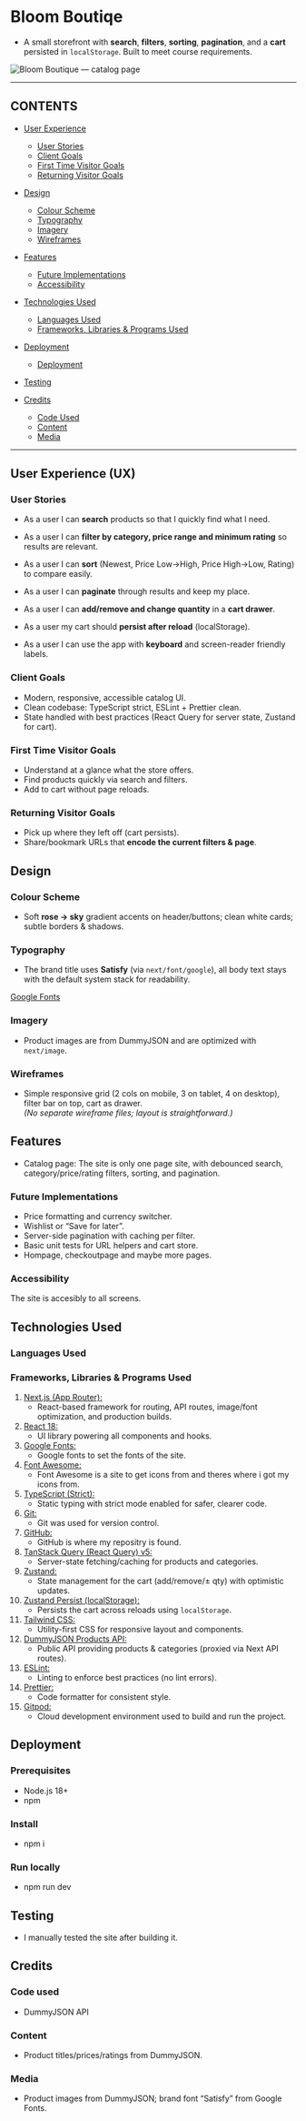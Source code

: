 # Bloom Boutiqe

- A small storefront with **search**, **filters**, **sorting**, **pagination**, and a **cart** persisted in `localStorage`. Built to meet course requirements.


![Bloom Boutique — catalog page](./docs/bloom.png)

---

## CONTENTS

* [User Experience](#user-experience-ux)
  * [User Stories](#user-stories)
  * [Client Goals](#client-goals)
  * [First Time Visitor Goals](#first-time-visitor-goals)
  * [Returning Visitor Goals](#returning-visitor-goals)


* [Design](#design)
  * [Colour Scheme](#colour-scheme)
  * [Typography](#typography)
  * [Imagery](#imagery)
  * [Wireframes](#wireframes)

* [Features](#features)
  * [Future Implementations](#future-implementations)
  * [Accessibility](#accessibility)

* [Technologies Used](#technologies-used)
  * [Languages Used](#languages-used)
  * [Frameworks, Libraries & Programs Used](#frameworks-libraries--programs-used)

* [Deployment](#deployment)
  * [Deployment](#deployment)

* [Testing](#testing)

* [Credits](#credits)
  * [Code Used](#code-used)
  * [Content](#content)
  * [Media](#media)

---

## User Experience (UX)

### User Stories

- As a user I can **search** products so that I quickly find what I need.

- As a user I can **filter by category, price range and minimum rating** so results are relevant.

- As a user I can **sort** (Newest, Price Low→High, Price High→Low, Rating) to compare easily.

- As a user I can **paginate** through results and keep my place.

- As a user I can **add/remove and change quantity** in a **cart drawer**.

- As a user my cart should **persist after reload** (localStorage).

- As a user I can use the app with **keyboard** and screen-reader friendly labels.


### Client Goals

- Modern, responsive, accessible catalog UI.
- Clean codebase: TypeScript strict, ESLint + Prettier clean.
- State handled with best practices (React Query for server state, Zustand for cart).

### First Time Visitor Goals

- Understand at a glance what the store offers.
- Find products quickly via search and filters.
- Add to cart without page reloads.

### Returning Visitor Goals

- Pick up where they left off (cart persists).
- Share/bookmark URLs that **encode the current filters & page**.


## Design

### Colour Scheme

- Soft **rose → sky** gradient accents on header/buttons; clean white cards; subtle borders & shadows.

### Typography

- The brand title uses **Satisfy** (via `next/font/google`), all body text stays with the default system stack for readability.

[Google Fonts]('https://fonts.googleapis.com/css2?family=Satisfy&family=Sirivennela&display=swap')

### Imagery

- Product images are from DummyJSON and are optimized with `next/image`.

### Wireframes

- Simple responsive grid (2 cols on mobile, 3 on tablet, 4 on desktop), filter bar on top, cart as drawer.  
_(No separate wireframe files; layout is straightforward.)_


## Features

 * Catalog page: The site is only one page site, with debounced search, category/price/rating filters, sorting, and pagination.

### Future Implementations

- Price formatting and currency switcher.
- Wishlist or “Save for later”.
- Server-side pagination with caching per filter.
- Basic unit tests for URL helpers and cart store.
- Hompage, checkoutpage and maybe more pages.

### Accessibility

The site is accesibly to all screens.

## Technologies Used

### Languages Used

### Frameworks, Libraries & Programs Used

1. [Next.js (App Router):](https://nextjs.org/)
    - React-based framework for routing, API routes, image/font optimization, and production builds.
1. [React 18:](https://react.dev/)
    - UI library powering all components and hooks.
1. [Google Fonts:](https://fonts.google.com/)
    - Google fonts to set the fonts of the site.
1. [Font Awesome:](https://fontawesome.com/)
    - Font Awesome is a site to get icons from and theres where i got my icons from.
1. [TypeScript (Strict):](https://www.typescriptlang.org/)
    - Static typing with strict mode enabled for safer, clearer code.
1. [Git:](https://git-scm.com/)
    - Git was used for version control.
1. [GitHub:](https://github.com/)
    - GitHub is where my repositry is found.
1.  [TanStack Query (React Query) v5:](https://tanstack.com/query/latest)
    - Server-state fetching/caching for products and categories. 
1. [Zustand:](https://github.com/pmndrs/zustand)
    - State management for the cart (add/remove/± qty) with optimistic updates.
1. [Zustand Persist (localStorage):](https://github.com/pmndrs/zustand#persist-middleware)
    - Persists the cart across reloads using `localStorage`.
1. [Tailwind CSS:](https://tailwindcss.com/)
    - Utility-first CSS for responsive layout and components.
1. [DummyJSON Products API:](https://dummyjson.com/)
    - Public API providing products & categories (proxied via Next API routes).
1. [ESLint:](https://eslint.org/)
    - Linting to enforce best practices (no lint errors).
1. [Prettier:](https://prettier.io/)
    - Code formatter for consistent style.
1. [Gitpod:](https://www.gitpod.io/)
    - Cloud development environment used to build and run the project.


## Deployment 

### Prerequisites

- Node.js 18+
- npm

### Install

- npm i

### Run locally

 - npm run dev

## Testing

- I manually tested the site after building it.

## Credits

### Code used 

- DummyJSON API

### Content

- Product titles/prices/ratings from DummyJSON.

### Media

- Product images from DummyJSON; brand font “Satisfy” from Google Fonts.



